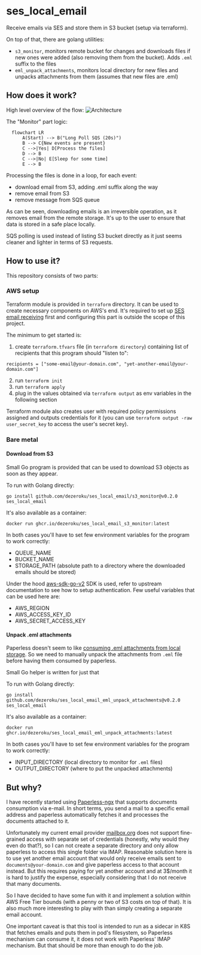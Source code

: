# ses_local_email

Receive emails via SES and store them in S3 bucket (setup via terraform).

On top of that, there are golang utilities:

- `s3_monitor`, monitors remote bucket for changes and downloads files if new ones were added (also removing them from the bucket).
  Adds `.eml` suffix to the files
- `eml_unpack_attachments`, monitors local directory for new files and unpacks attachments from them (assumes that new files are .eml)

## How does it work?

High level overview of the flow:
![Architecture](docs/diagrams/created/overview.png?raw=true "Overview")

The "Monitor" part logic:

```mermaid
  flowchart LR
      A(Start) --> B("Long Poll SQS (20s)")
      B --> C{New events are present}
      C -->|Yes| D[Process the files]
      D --> B
      C -->|No| E[Sleep for some time]
      E --> B
```

Processing the files is done in a loop, for each event:

- download email from S3, adding .eml suffix along the way
- remove email from S3
- remove message from SQS queue

As can be seen, downloading emails is an irreversible operation, as it removes email from the remote storage.
It's up to the user to ensure that data is stored in a safe place locally.

SQS polling is used instead of listing S3 bucket directly as it just seems cleaner and lighter in terms of S3 requests.

## How to use it?

This repository consists of two parts:

### AWS setup

Terraform module is provided in `terraform` directory.
It can be used to create necessary components on AWS's end.
It's required to set up [SES email receiving](https://docs.aws.amazon.com/ses/latest/dg/receiving-email-setting-up.html) first and
configuring this part is outside the scope of this project.

The minimum to get started is:

1. create `terraform.tfvars` file (in `terraform directory`) containing list of recipients that this program should "listen to":

```
recipients = ["some-email@your-domain.com", "yet-another-email@your-domain.com"]
```

2. run `terraform init`
3. run `terraform apply`
4. plug in the values obtained via `terraform output` as env variables in the following section

Terraform module also creates user with required policy permissions assigned and outputs credentials for it (you can use `terraform output -raw user_secret_key` to access the user's secret key).

### Bare metal

#### Download from S3

Small Go program is provided that can be used to download S3 objects as soon as they appear.

To run with Golang directly:

```
go install github.com/dezeroku/ses_local_email/s3_monitor@v0.2.0
ses_local_email
```

It's also available as a container:

```
docker run ghcr.io/dezeroku/ses_local_email_s3_monitor:latest
```

In both cases you'll have to set few environment variables for the program to work correctly:

- QUEUE_NAME
- BUCKET_NAME
- STORAGE_PATH (absolute path to a directory where the downloaded emails should be stored)

Under the hood [aws-sdk-go-v2](https://github.com/aws/aws-sdk-go-v2) SDK is used, refer to upstream documentation to see how to setup authentication.
Few useful variables that can be used here are:

- AWS_REGION
- AWS_ACCESS_KEY_ID
- AWS_SECRET_ACCESS_KEY

#### Unpack .eml attachments

Paperless doesn't seem to like [consuming .eml attachments from local storage](https://github.com/paperless-ngx/paperless-ngx/discussions/2823#discussion-4925418).
So we need to manually unpack the attachments from `.eml` file before having them consumed by paperless.

Small Go helper is written for just that

To run with Golang directly:

```
go install github.com/dezeroku/ses_local_email_eml_unpack_attachments@v0.2.0
ses_local_email
```

It's also available as a container:

```
docker run ghcr.io/dezeroku/ses_local_email_eml_unpack_attachments:latest
```

In both cases you'll have to set few environment variables for the program to work correctly:

- INPUT_DIRECTORY (local directory to monitor for `.eml` files)
- OUTPUT_DIRECTORY (where to put the unpacked attachments)

## But why?

I have recently started using [Paperless-ngx](https://docs.paperless-ngx.com/) that supports documents consumption via e-mail.
In short terms, you send a mail to a specific email address and paperless automatically fetches it and processes the documents attached to it.

Unfortunately my current email provider [mailbox.org](mailbox.org) does not support fine-grained access with separate set of credentials (honestly, why would they even do that?), so I can not create a separate directory and only allow paperless to access this single folder via IMAP.
Reasonable solution here is to use yet another email account that would only receive emails sent to `documents@your-domain.com` and give paperless access to that account instead.
But this requires paying for yet another account and at 3$/month it is hard to justify the expense, especially considering that I do not receive that many documents.

So I have decided to have some fun with it and implement a solution within AWS Free Tier bounds (with a penny or two of S3 costs on top of that).
It is also much more interesting to play with than simply creating a separate email account.

One important caveat is that this tool is intended to run as a sidecar in K8S that fetches emails and puts them in pod's filesystem, so Paperless mechanism can consume it, it does not work with Paperless' IMAP mechanism.
But that should be more than enough to do the job.
